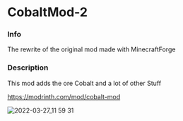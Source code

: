 # CobaltMod-2

### Info

The rewrite of the original mod made with MinecraftForge


### Description

This mod adds the ore Cobalt and a lot of other Stuff

https://modrinth.com/mod/cobalt-mod

![2022-03-27_11 59 31](https://user-images.githubusercontent.com/4233773/160276381-8a152236-1e7e-4c85-b70e-fd948a11bd66.png)
